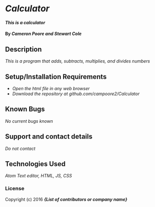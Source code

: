 # _Calculator_

#### _This is a calculator_

#### By _Cameron Poore and Stewart Cole_

## Description

_This is a program that adds, subtracts, multiplies, and divides numbers_

## Setup/Installation Requirements

* _Open the html file in any web browser_
* _Download the repository at github.com/campoore2/Calculator_



## Known Bugs

_No current bugs known_

## Support and contact details

_Do not contact_

## Technologies Used

_Atom Text editor, HTML, JS, CSS_

### License


Copyright (c) 2016 **_{List of contributors or company name}_**
